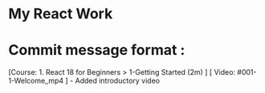 # My React Work

# Commit message format : 
[Course: 1. React 18 for Beginners > 1-Getting Started (2m) ] [ Video: #001-1-Welcome_mp4 ] - Added introductory video 
